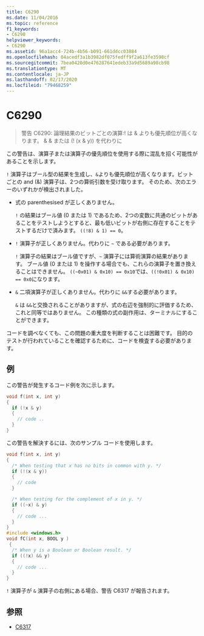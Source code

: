```yaml
---
title: C6290
ms.date: 11/04/2016
ms.topic: reference
f1_keywords:
- C6290
helpviewer_keywords:
- C6290
ms.assetid: 96a1acc4-724b-4b56-b091-661ddcc03884
ms.openlocfilehash: 04acedf3a1b3982df075fedff9f2a613fe3598cf
ms.sourcegitcommit: 7bea0420d0e476287641edeb33a9d5689a98cb98
ms.translationtype: MT
ms.contentlocale: ja-JP
ms.lasthandoff: 02/17/2020
ms.locfileid: "79468259"
---
```

# <a name="c6290"></a>C6290

> 警告 C6290: 論理結果のビットごとの演算:! は & よりも優先順位が高くなります。 & & または (! (x & y)) を代わりに

この警告は、演算子または演算子の優先順位を使用する際に混乱を招く可能性があることを示します。

`!` 演算子はブール型の結果を生成し、`&`よりも優先順位が高くなります。ビットごとの and (&) 演算子は、2つの算術引数を受け取ります。 そのため、次のエラーのいずれかが検出されました。

- 式の parenthesised が正しくありません。

   `!` の結果はブール値 (0 または 1) であるため、2つの変数に共通のビットがあることをテストしようとすると、最も低いビットが右側に存在することをテストするだけで済みます。 `((!8) & 1) == 0`。

- `!` 演算子が正しくありません。代わりに `~` である必要があります。

   `!` 演算子の結果はブール値ですが、`~` 演算子には算術演算の結果があります。 ブール値 (0 または 1) を操作する場合でも、これらの演算子を置き換えることはできません。 `((~0x01) & 0x10) == 0x10`では、`((!0x01) & 0x10) == 0x0`になります。

- `&` 二項演算子が正しくありません。代わりに `&&`する必要があります。

   `&` は `&&`と交換されることがありますが、式の右辺を強制的に評価するため、これと同等ではありません。 この種類の式の副作用は、ターミナルにすることができます。

コードを調べなくても、この問題の重大度を判断することは困難です。 目的のテストが行われていることを確認するために、コードを検査する必要があります。

## <a name="example"></a>例

この警告が発生するコード例を次に示します。

```cpp
void f(int x, int y)
{
  if (!x & y)
  {
    // code ..
  }
}
```

この警告を解決するには、次のサンプル コードを使用します。

```cpp
void f(int x, int y)
{
  /* When testing that x has no bits in common with y. */
  if (!(x & y))
  {
    // code
  }

  /* When testing for the complement of x in y. */
  if ((~x) & y)
  {
    // code ...
  }
}
#include <windows.h>
void fC(int x, BOOL y )
 {
  /* When y is a Boolean or Boolean result. */
  if ((!x) && y)
  {
    // code ...
  }
}
```

`!` 演算子が `&` 演算子の右側にある場合、警告 C6317 が報告されます。

## <a name="see-also"></a>参照

- [C6317](../code-quality/c6317.md)
